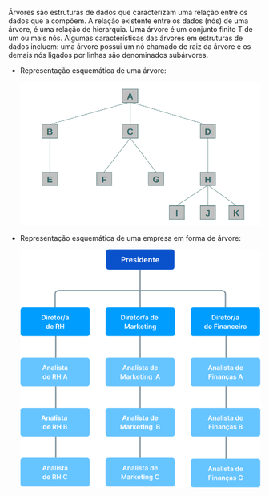 Árvores são estruturas de dados que caracterizam uma relação entre os dados que a compõem. A relação existente entre os dados (nós) de uma árvore, é uma relação de hierarquia. Uma árvore é um conjunto finito T de um ou mais nós. Algumas características das árvores em estruturas de dados incluem: uma árvore possui um nó chamado de raiz da árvore e os demais nós ligados por linhas são denominados subárvores.

- Representação esquemática de uma árvore:

    ![Árvore](media/representacao_arvore.png)

- Representação esquemática de uma empresa em forma de árvore:

    ![Árvore de Empresa](media/representacao_arvore_empresa.png)
